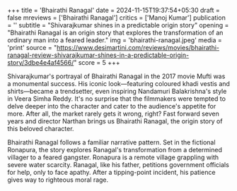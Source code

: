+++
title = 'Bhairathi Ranagal'
date = 2024-11-15T19:37:54+05:30
draft = false
mreviews = ['Bhairathi Ranagal']
critics = ['Manoj Kumar']
publication = ''
subtitle = "Shivarajkumar shines in a predictable origin story"
opening = "Bhairathi Ranagal is an origin story that explores the transformation of an ordinary man into a feared leader."
img = 'bhairathi-ranagal.jpeg'
media = 'print'
source = "https://www.desimartini.com/reviews/movies/bhairathi-ranagal-review-shivarajkumar-shines-in-a-predictable-origin-story/3dbe4e4af4566/"
score = 5
+++

Shivarajkumar's portrayal of Bhairathi Ranagal in the 2017 movie Mufti was a monumental success. His iconic look—featuring coloured khadi vestis and shirts—became a trendsetter, even inspiring Nandamuri Balakrishna's style in Veera Simha Reddy. It's no surprise that the filmmakers were tempted to delve deeper into the character and cater to the audience's appetite for more. After all, the market rarely gets it wrong, right? Fast forward seven years and director Narthan brings us Bhairathi Ranagal, the origin story of this beloved character.

Bhairathi Ranagal follows a familiar narrative pattern. Set in the fictional Ronapura, the story explores Ranagal's transformation from a determined villager to a feared gangster. Ronapura is a remote village grappling with severe water scarcity. Ranagal, like his father, petitions government officials for help, only to face apathy. After a tipping-point incident, his patience gives way to righteous moral rage.
